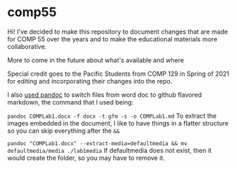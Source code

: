 # comp55
Hi!  I've decided to make this repository to document changes that are made for COMP 55 over the years and to make the educational materials more collaborative.

More to come in the future about what's available and where

Special credit goes to the Pacific Students from COMP 129 in Spring of 2021 for editing and incorporating their changes into the repo.

I also [used pandoc](https://pandoc.org/getting-started.html) to switch files from word doc to github flavored markdown, the command that I used being:

```pandoc COMPLab1.docx -f docx -t gfm -s -o COMPLab1.md```
To extract the images embedded in the document, I like to have things in a flatter structure so you can skip everything after the ```&&```

```pandoc "COMPLab1.docx" --extract-media=defaultmedia && mv defaultmedia/media ./lab1media```
If defaultmedia does not exist, then it would create the folder, so you may have to remove it.
